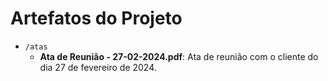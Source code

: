 # Artefatos do Projeto

- `/atas`
  - **Ata de Reunião - 27-02-2024.pdf**: Ata de reunião com o cliente do dia 27 de fevereiro de 2024.
